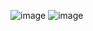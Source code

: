 ![image](https://github.com/Aryan26-bit/Task/assets/53808891/6791b2b6-cc50-4e1c-b2d3-4f667447e6f2)
![image](https://github.com/Aryan26-bit/Task/assets/53808891/a820274a-64a9-4ef4-b849-0ceec6cfba79)
